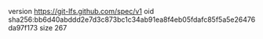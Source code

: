 version https://git-lfs.github.com/spec/v1
oid sha256:bb6d40abddd2e7d3c873bc1c34ab91ea8f4eb05fdafc85f5a5e26476da97f173
size 267
